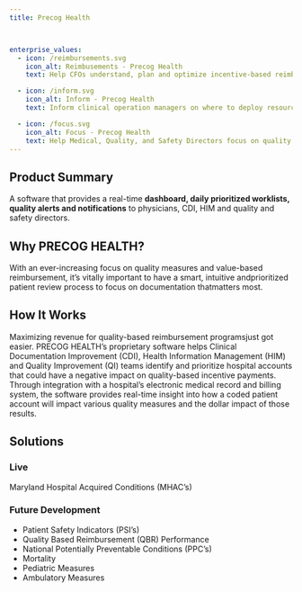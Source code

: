 ```yaml
---
title: Precog Health



enterprise_values:
  - icon: /reimbursements.svg
    icon_alt: Reimbusements - Precog Health
    text: Help CFOs understand, plan and optimize incentive-based reimbursement

  - icon: /inform.svg
    icon_alt: Inform - Precog Health
    text: Inform clinical operation managers on where to deploy resources to improve patient care and outcomes

  - icon: /focus.svg
    icon_alt: Focus - Precog Health
    text: Help Medical, Quality, and Safety Directors focus on quality outcomes and patient safety
---
```



## Product Summary

A software that provides a real-time <b>dashboard, daily prioritized worklists, quality alerts and notifications</b> to physicians, CDI, HIM and quality and safety directors.

## Why PRECOG HEALTH?

With an ever-increasing focus on quality measures and value-based reimbursement, it’s vitally important to have a smart, intuitive andprioritized patient review process to focus on documentation thatmatters most.

## How It Works

Maximizing revenue for quality-based reimbursement programsjust got easier. PRECOG HEALTH’s proprietary software helps Clinical Documentation Improvement (CDI), Health Information Management (HIM) and Quality Improvement (QI) teams identify and prioritize hospital accounts that could have a negative impact on quality-based incentive payments. Through integration with a hospital’s electronic medical record and billing system, the software provides real-time insight into how a coded patient account will impact various quality measures and the dollar impact of those results.

## Solutions

### Live

Maryland Hospital Acquired Conditions (MHAC’s)

### Future Development

- Patient Safety Indicators (PSI’s)
- Quality Based Reimbursement (QBR) Performance
- National Potentially Preventable Conditions (PPC’s)
- Mortality
- Pediatric Measures
- Ambulatory Measures
